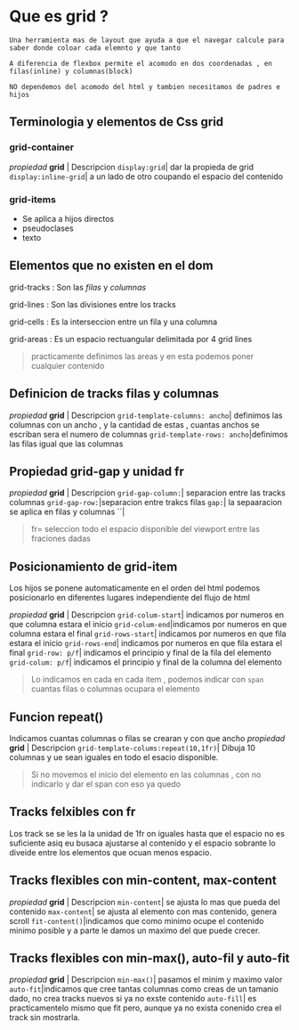 # Que es grid ?
    Una herramienta mas de layout que ayuda a que el navegar calcule para saber donde coloar cada elemnto y que tanto 

    A diferencia de flexbox permite el acomodo en dos coordenadas , en filas(inline) y columnas(block)

    NO dependemos del acomodo del html y tambien necesitamos de padres e hijos 

## Terminologia y elementos de Css grid 

### grid-container
*propiedad* **grid** | Descripcion
`display:grid`| dar la propieda de grid 
`display:inline-grid`| a un lado de otro coupando el espacio del contenido

### grid-items
- Se aplica a hijos directos
- pseudoclases
- texto


## Elementos que no existen en el dom
grid-tracks
: Son las *filas* y *columnas*

grid-lines
: Son las divisiones entre los tracks

grid-cells
: Es la interseccion entre un fila y una columna

grid-areas
: Es un espacio rectuangular delimitada por 4 grid lines 

> practicamente definimos las areas y en esta podemos poner cualquier contenido

## Definicion de tracks filas y columnas 

*propiedad* **grid** | Descripcion
`grid-template-columns: ancho`| definimos las columnas con un ancho , y la cantidad de estas , cuantas anchos se escriban sera el numero de columnas
`grid-template-rows: ancho`|definimos las filas igual que las columnas

## Propiedad grid-gap y unidad fr

*propiedad* **grid** | Descripcion
`grid-gap-column:`| separacion entre las tracks columnas
`grid-gap-row:`|separacion entre trakcs filas 
`gap:`| la sepaaracion se aplica en filas y columnas 
``|

> fr= seleccion todo el espacio disponible del viewport entre las fraciones dadas

## Posicionamiento de grid-item
Los hijos se ponene automaticamente en el orden del html podemos posicionarlo en diferentes lugares independiente del flujo de html

*propiedad* **grid** | Descripcion
`grid-colum-start`| indicamos por numeros en que columna estara el inicio 
`grid-colum-end`|indicamos por numeros en que columna estara el final
`grid-rows-start`| indicamos por numeros en que fila estara el inicio 
`grid-rows-end`| indicamos por numeros en que fila estara el final
`grid-row: p/f`| indicamos el principio y final de la fila del elemento  
`grid-colum: p/f`| indicamos el principio y final de la columna del elemento 


> Lo indicamos en cada en cada item , podemos indicar con `span` cuantas filas o columnas ocupara el elemento 

## Funcion repeat()

Indicamos cuantas columnas o filas se crearan y con que ancho
*propiedad* **grid** | Descripcion
`grid-template-colums:repeat(10,1fr)`| Dibuja 10 columnas y     ue sean iguales en todo el esacio disponible.

> Si no movemos el inicio del elemento en las columnas , con no indicarlo y dar el span con eso ya quedo 

## Tracks felxibles con fr 
Los track  se se les la la unidad de 1fr on iguales hasta que el espacio no es suficiente asiq eu busaca ajustarse al contenido y el espacio sobrante lo diveide entre los elementos que ocuan menos espacio.

## Tracks flexibles con min-content, max-content

*propiedad* **grid** | Descripcion
`min-content`| se ajusta lo mas que pueda del contenido 
`max-content`| se ajusta al elemento con mas contenido, genera scroll
`fit-content()`|indicamos que como minimo ocupe el contenido minimo posible y a parte le damos un maximo del que puede crecer.

## Tracks flexibles con min-max(), auto-fil y auto-fit

*propiedad* **grid** | Descripcion
`min-max()`| pasamos el minim y maximo valor 
`auto-fit`|indicamos que cree tantas columnas como creas de un tamanio dado, no crea tracks nuevos si ya no exste contenido
`auto-fill`| es practicamentelo mismo que fit pero, aunque ya no exista conenido crea el track sin mostrarla.

